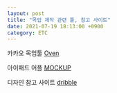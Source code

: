 ```yaml
---
layout: post
title: "목업 제작 관련 퉅, 참고 사이트"
date: 2021-07-19 18:13:00 +0900
category: ETC
---
```


카카오 목업툴 <a href="https://ovenapp.io/" download>Oven</a>

아이패드 어플 <a href="https://apps.apple.com/kr/app/mockup-sketch-ui-ux/id1527554407" download>MOCKUP</a>

디자인 참고 사이트 <a href="https://dribbble.com/shots/popular/mobile" download>dribble</a>
